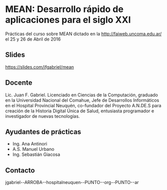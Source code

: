 # MEAN: Desarrollo rápido de aplicaciones para el siglo XXI
Prácticas del curso sobre MEAN dictado en la http://faiweb.uncoma.edu.ar/ el 25 y 26 de Abril de 2016

## Slides
https://slides.com/jfgabriel/mean

## Docente
Lic. Juan F. Gabriel. Licenciado en Ciencias de la Computación, graduado en la Universidad Nacional del Comahue, Jefe de Desarrollos Informáticos en el Hospital Provincial Neuquén, co-fundador del Proyecto A.N.DE.S para creación de la Historia Digital Única de Salud, entusiasta programador e investigador de nuevas tecnologías.

## Ayudantes de prácticas
- Ing. Ana Antinori
- A.S. Manuel Urbano
- Ing. Sebastián Giacosa

## Contacto
jgabriel--ARROBA--hospitalneuquen--PUNTO--org--PUNTO--ar
